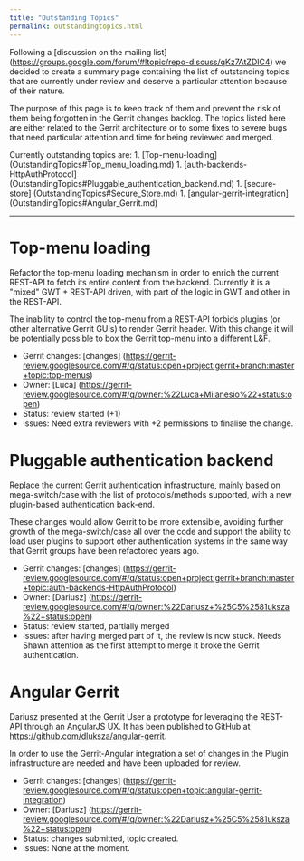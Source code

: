 ```yaml
---
title: "Outstanding Topics"
permalink: outstandingtopics.html
---
```


Following a [discussion on the mailing list]
(https://groups.google.com/forum/#!topic/repo-discuss/qKz7AtZDlC4) we decided to
create a summary page containing the list of outstanding topics that are
currently under review and deserve a particular attention because of their
nature.

The purpose of this page is to keep track of them and prevent the risk of them
being forgotten in the Gerrit changes backlog. The topics listed here are either
related to the Gerrit architecture or to some fixes to severe bugs that need
particular attention and time for being reviewed and merged.

Currently outstanding topics are: 1. [Top-menu-loading]
(OutstandingTopics#Top_menu_loading.md) 1. [auth-backends-HttpAuthProtocol]
(OutstandingTopics#Pluggable_authentication_backend.md) 1. [secure-store]
(OutstandingTopics#Secure_Store.md) 1. [angular-gerrit-integration]
(OutstandingTopics#Angular_Gerrit.md)

--------------------------------------------------------------------------------

# Top-menu loading

Refactor the top-menu loading mechanism in order to enrich the current REST-API
to fetch its entire content from the backend. Currently it is a "mixed" GWT +
REST-API driven, with part of the logic in GWT and other in the REST-API.

The inability to control the top-menu from a REST-API forbids plugins (or other
alternative Gerrit GUIs) to render Gerrit header. With this change it will be
potentially possible to box the Gerrit top-menu into a different L&F.

*   Gerrit changes: [changes]
    (https://gerrit-review.googlesource.com/#/q/status:open+project:gerrit+branch:master+topic:top-menus)
*   Owner: [Luca]
    (https://gerrit-review.googlesource.com/#/q/owner:%22Luca+Milanesio%22+status:open)
*   Status: review started (+1)
*   Issues: Need extra reviewers with +2 permissions to finalise the change.

# Pluggable authentication backend

Replace the current Gerrit authentication infrastructure, mainly based on
mega-switch/case with the list of protocols/methods supported, with a new
plugin-based authentication back-end.

These changes would allow Gerrit to be more extensible, avoiding further growth
of the mega-switch/case all over the code and support the ability to load user
plugins to support other authentication systems in the same way that Gerrit
groups have been refactored years ago.

*   Gerrit changes: [changes]
    (https://gerrit-review.googlesource.com/#/q/status:open+project:gerrit+branch:master+topic:auth-backends-HttpAuthProtocol)
*   Owner: [Dariusz]
    (https://gerrit-review.googlesource.com/#/q/owner:%22Dariusz+%25C5%2581uksza%22+status:open)
*   Status: review started, partially merged
*   Issues: after having merged part of it, the review is now stuck. Needs Shawn
    attention as the first attempt to merge it broke the Gerrit authentication.

# Angular Gerrit

Dariusz presented at the Gerrit User a prototype for leveraging the REST-API
through an AngularJS UX. It has been published to GitHub at
https://github.com/dluksza/angular-gerrit.

In order to use the Gerrit-Angular integration a set of changes in the Plugin
infrastructure are needed and have been uploaded for review.

*   Gerrit changes: [changes]
    (https://gerrit-review.googlesource.com/#/q/status:open+topic:angular-gerrit-integration)
*   Owner: [Dariusz]
    (https://gerrit-review.googlesource.com/#/q/owner:%22Dariusz+%25C5%2581uksza%22+status:open)
*   Status: changes submitted, topic created.
*   Issues: None at the moment.
